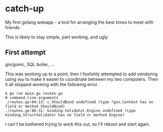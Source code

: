 # catch-up
My first golang webapp - a tool for arranging the best times to meet with friends

This is likely to stay simple, part working, and ugly.

## First attempt

gin/gonic, SQL boiler, ...

This was working up to a point, then I foolishly attempted to add vendoring
using `dep` to make it easier to coordinate between my two computers. Then it
all stopped working with the following error.

    $ go run main.go routes.go
    # command-line-arguments
    ./routes.go:64:13: c.ShouldBind undefined (type *gin.Context has no field or method ShouldBind)
    ./routes.go:86:31: binding.Validator.Engine undefined (type binding.StructValidator has no field or method Engine)

I can't be bothered trying to work this out, so I'll reboot and start again.
